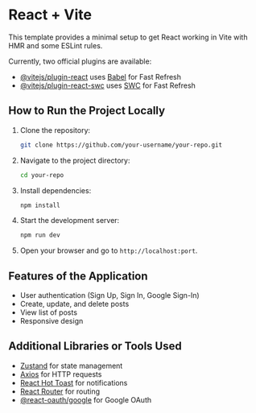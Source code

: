 # React + Vite

This template provides a minimal setup to get React working in Vite with HMR and some ESLint rules.

Currently, two official plugins are available:

- [@vitejs/plugin-react](https://github.com/vitejs/vite-plugin-react/blob/main/packages/plugin-react/README.md) uses [Babel](https://babeljs.io/) for Fast Refresh
- [@vitejs/plugin-react-swc](https://github.com/vitejs/vite-plugin-react-swc) uses [SWC](https://swc.rs/) for Fast Refresh

## How to Run the Project Locally

1. Clone the repository:
   ```sh
   git clone https://github.com/your-username/your-repo.git
   ```
2. Navigate to the project directory:
   ```sh
   cd your-repo
   ```
3. Install dependencies:
   ```sh
   npm install
   ```
4. Start the development server:
   ```sh
   npm run dev
   ```
5. Open your browser and go to `http://localhost:port`.

## Features of the Application

- User authentication (Sign Up, Sign In, Google Sign-In)
- Create, update, and delete posts
- View list of posts
- Responsive design

## Additional Libraries or Tools Used

- [Zustand](https://github.com/pmndrs/zustand) for state management
- [Axios](https://axios-http.com/) for HTTP requests
- [React Hot Toast](https://react-hot-toast.com/) for notifications
- [React Router](https://reactrouter.com/) for routing
- [@react-oauth/google](https://www.npmjs.com/package/@react-oauth/google) for Google OAuth
